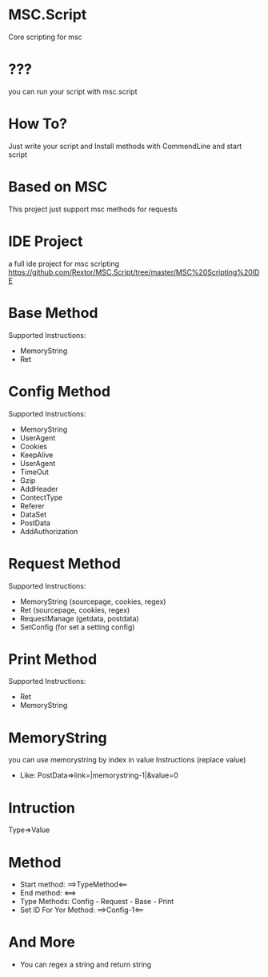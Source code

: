 # MSC.Script
Core scripting for msc
# ???
you can run your script with msc.script
# How To?
Just write your script and Install methods with CommendLine and start script
# Based on MSC
This project just support msc methods for requests
# IDE Project
a full ide project for msc scripting
https://github.com/Rextor/MSC.Script/tree/master/MSC%20Scripting%20IDE
# Base Method
Supported Instructions:
- MemoryString
- Ret
# Config Method
Supported Instructions:
- MemoryString
- UserAgent
- Cookies
- KeepAlive
- UserAgent
- TimeOut
- Gzip
- AddHeader
- ContectType
- Referer
- DataSet
- PostData
- AddAuthorization
# Request Method
Supported Instructions:
- MemoryString (sourcepage, cookies, regex)
- Ret (sourcepage, cookies, regex)
- RequestManage (getdata, postdata)
- SetConfig (for set a setting config)
# Print Method
Supported Instructions:
- Ret
- MemoryString
# MemoryString
you can use memorystring by index in value Instructions (replace value)
- Like: PostData=>link=|memorystring-1|&value=0
# Intruction
Type=>Value
# Method
- Start method: ==>TypeMethod<==
- End method: <==>
- Type Methods: Config - Request - Base - Print
- Set ID For Yor Method: ==>Config-1<==
# And More
- You can regex a string and return string
